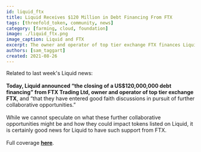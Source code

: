 ```yaml
---
id: liquid_ftx
title: Liquid Receives $120 Million in Debt Financing From FTX
tags: [threefold_token, community, news]
category: [farming, cloud, foundation]
image: ./liquid_ftx.png
image_caption: Liquid and FTX
excerpt: The owner and operator of top tier exchange FTX finances Liquid and enters discussions around further collaboration.
authors: [sam_taggart]
created: 2021-08-26
---
```


Related to last week's Liquid news:
<br/>
<br/>
**Today, Liquid announced “the closing of a US$120,000,000 debt financing” from FTX Trading Ltd, owner and operator of top tier exchange FTX**, and “that they have entered good faith discussions in pursuit of further collaborative opportunities.”
<br/>
<br/>
While we cannot speculate on what these further collaborative opportunities might be and how they could impact tokens listed on Liquid, it is certainly good news for Liquid to have such support from FTX.
<br/>
<br/>
Full coverage **[here](https://forum.threefold.io/t/liquid-exchange-receives-120-000-000-in-debt-financing-from-top-tier-ftx/1159)**.